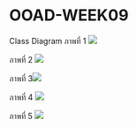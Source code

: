 # OOAD-WEEK09
Class Diagram
ภาพที่ 1
![](http://www.plantuml.com/plantuml/img/7Oqn2e0m40JxUyMIKaXXQo4M-W5_SEeHWl4EOaJylT5wXfdXB9pBTIIYUHhXMeV6UxY3zN48MKGxhAQ5evv4Ixe4LeL7Kh8R7JXKAN29fX_cTOVt_H-op1g4Q13Twk45)

ภาพที่ 2 
![](http://www.plantuml.com/plantuml/img/BOsn2e0m44FtVaMuKN3GqQchkpzGRK7HUj0xaVwzjHH2XkI5M56Nz8cNsIud0bhsGr0KCn9p93X1hOP6L1__c6R5o-aKw3zwNOOoap4DwVeUj0PFcF18C3RSlZnz)

ภาพที่ 3![](http://www.plantuml.com/plantuml/img/BOsn2e0m44FtVaMuKN3GqQchkpzGRK7HUj0xaVwzjHH2XkI5M56Nz8cNsIud0bhsGr0KCn9p93X1hOP6L1__c6R5o-aKw3zwNOOoap4DwVeUj0PFcF18C3RSlZnz)

ภาพที่ 4
![](http://www.plantuml.com/plantuml/img/PP3DQiGm38JlUGeTkvJD6oni3wMtNlRKKn2ncfZw3qd94ahVVMMdXK0lWyTuHfzr5KNM9OPk32W2EAfF4tnt01zvWH4JB4BcX5PY311y8Z7VzoOeiDchEoQjBZcOE2_5pfUBYSxM9Q1v8fs9Qs8O3iqphbGx8gPjJyg_qlFPvDMQyoSqnEwd-sNLdByK6slVmyt74WZUI9Lunti66_oEaPvEV-x5EIQHTb53EP9zxHYHGsGOeB1VKGaSsgX6xvC2JjJOWDB8Mr5oE-XDkQwl6DuziwkiLqhEzli0)

ภาพที่ 5
![](http://www.plantuml.com/plantuml/img/POyn3i8m34LdV0fBBA1Em5fL7LYPUe8qCIIIdKfnAbGGToSGCQ2Ejj-p_kyrcvHdOG3BHXNFiyXom2SWRcMvKFQJqzqUNd_0yGiqFZX7iK8hveHjEr0AXiF3Z4nTLwHDC-GKuWsZ4Ve8vGMXa8oKj0uhouPacK3zTF_5avghxbR2DH2N8_GKNQds1W00)
